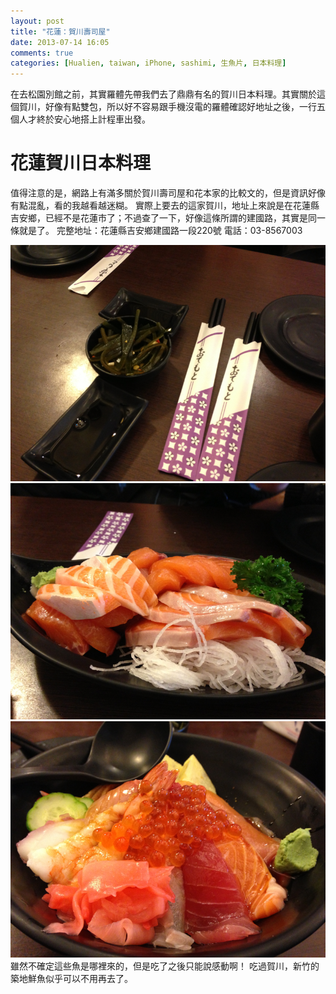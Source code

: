 ```yaml
---
layout: post
title: "花蓮：賀川壽司屋"
date: 2013-07-14 16:05
comments: true
categories: [Hualien, taiwan, iPhone, sashimi, 生魚片, 日本料理]
---
```

在去松園別館之前，其實羅體先帶我們去了鼎鼎有名的賀川日本料理。其實關於這個賀川，好像有點雙包，所以好不容易跟手機沒電的羅體確認好地址之後，一行五個人才終於安心地搭上計程車出發。


# 花蓮賀川日本料理
值得注意的是，網路上有滿多關於賀川壽司屋和花本家的比較文的，但是資訊好像有點混亂，看的我越看越迷糊。
實際上要去的這家賀川，地址上來說是在花蓮縣吉安鄉，已經不是花蓮市了；不過查了一下，好像這條所謂的建國路，其實是同一條就是了。
完整地址：花蓮縣吉安鄉建國路一段220號
電話：03-8567003

![IMG_0561.png](/assets/img/2013/32hU5Hl7RAu22todJ2u1_IMG_0561.png)<!--more-->
![IMG_0563.png](/assets/img/2013/rZhitFXTBySITHIfAqCA_IMG_0563.png)![IMG_0565.png](/assets/img/2013/H5jtNEFQyMMr67RldJXA_IMG_0565.png)
雖然不確定這些魚是哪裡來的，但是吃了之後只能說感動啊！
吃過賀川，新竹的築地鮮魚似乎可以不用再去了。





